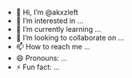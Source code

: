 - 👋 Hi, I’m @akxzleft
- 👀 I’m interested in ...
- 🌱 I’m currently learning ...
- 💞️ I’m looking to collaborate on ...
- 📫 How to reach me ...
- 😄 Pronouns: ...
- ⚡ Fun fact: ...

<!---
akxzleft/akxzleft is a ✨ special ✨ repository because its `README.md` (this file) appears on your GitHub profile.
You can click the Preview link to take a look at your changes.
--->
